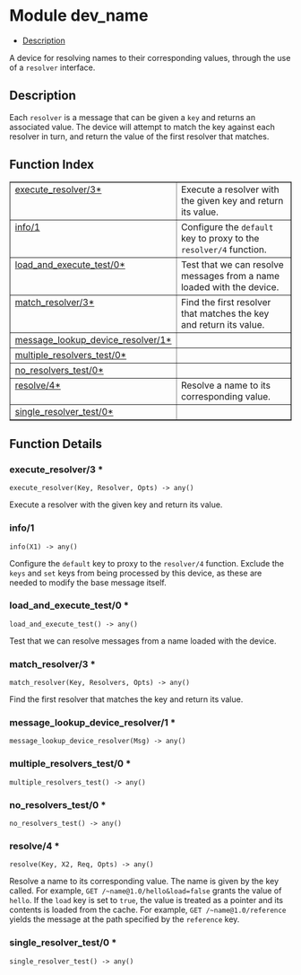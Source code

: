 

# Module dev_name #
* [Description](#description)

A device for resolving names to their corresponding values, through the
use of a `resolver` interface.

<a name="description"></a>

## Description ##
Each `resolver` is a message that can be
given a `key` and returns an associated value. The device will attempt to
match the key against each resolver in turn, and return the value of the
first resolver that matches.<a name="index"></a>

## Function Index ##


<table width="100%" border="1" cellspacing="0" cellpadding="2" summary="function index"><tr><td valign="top"><a href="#execute_resolver-3">execute_resolver/3*</a></td><td>Execute a resolver with the given key and return its value.</td></tr><tr><td valign="top"><a href="#info-1">info/1</a></td><td>Configure the <code>default</code> key to proxy to the <code>resolver/4</code> function.</td></tr><tr><td valign="top"><a href="#load_and_execute_test-0">load_and_execute_test/0*</a></td><td>Test that we can resolve messages from a name loaded with the device.</td></tr><tr><td valign="top"><a href="#match_resolver-3">match_resolver/3*</a></td><td>Find the first resolver that matches the key and return its value.</td></tr><tr><td valign="top"><a href="#message_lookup_device_resolver-1">message_lookup_device_resolver/1*</a></td><td></td></tr><tr><td valign="top"><a href="#multiple_resolvers_test-0">multiple_resolvers_test/0*</a></td><td></td></tr><tr><td valign="top"><a href="#no_resolvers_test-0">no_resolvers_test/0*</a></td><td></td></tr><tr><td valign="top"><a href="#resolve-4">resolve/4*</a></td><td>Resolve a name to its corresponding value.</td></tr><tr><td valign="top"><a href="#single_resolver_test-0">single_resolver_test/0*</a></td><td></td></tr></table>


<a name="functions"></a>

## Function Details ##

<a name="execute_resolver-3"></a>

### execute_resolver/3 * ###

`execute_resolver(Key, Resolver, Opts) -> any()`

Execute a resolver with the given key and return its value.

<a name="info-1"></a>

### info/1 ###

`info(X1) -> any()`

Configure the `default` key to proxy to the `resolver/4` function.
Exclude the `keys` and `set` keys from being processed by this device, as
these are needed to modify the base message itself.

<a name="load_and_execute_test-0"></a>

### load_and_execute_test/0 * ###

`load_and_execute_test() -> any()`

Test that we can resolve messages from a name loaded with the device.

<a name="match_resolver-3"></a>

### match_resolver/3 * ###

`match_resolver(Key, Resolvers, Opts) -> any()`

Find the first resolver that matches the key and return its value.

<a name="message_lookup_device_resolver-1"></a>

### message_lookup_device_resolver/1 * ###

`message_lookup_device_resolver(Msg) -> any()`

<a name="multiple_resolvers_test-0"></a>

### multiple_resolvers_test/0 * ###

`multiple_resolvers_test() -> any()`

<a name="no_resolvers_test-0"></a>

### no_resolvers_test/0 * ###

`no_resolvers_test() -> any()`

<a name="resolve-4"></a>

### resolve/4 * ###

`resolve(Key, X2, Req, Opts) -> any()`

Resolve a name to its corresponding value. The name is given by the key
called. For example, `GET /~name@1.0/hello&load=false` grants the value of
`hello`. If the `load` key is set to `true`, the value is treated as a
pointer and its contents is loaded from the cache. For example,
`GET /~name@1.0/reference` yields the message at the path specified by the
`reference` key.

<a name="single_resolver_test-0"></a>

### single_resolver_test/0 * ###

`single_resolver_test() -> any()`

